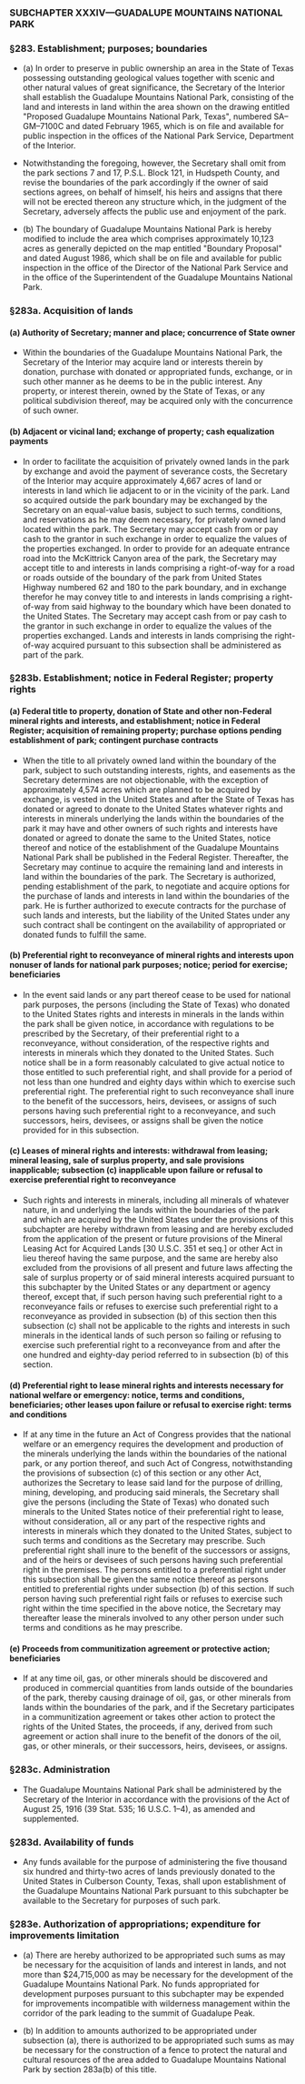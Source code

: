 ### SUBCHAPTER XXXIV—GUADALUPE MOUNTAINS NATIONAL PARK

### §283. Establishment; purposes; boundaries
* (a) In order to preserve in public ownership an area in the State of Texas possessing outstanding geological values together with scenic and other natural values of great significance, the Secretary of the Interior shall establish the Guadalupe Mountains National Park, consisting of the land and interests in land within the area shown on the drawing entitled "Proposed Guadalupe Mountains National Park, Texas", numbered SA–GM–7100C and dated February 1965, which is on file and available for public inspection in the offices of the National Park Service, Department of the Interior.

* Notwithstanding the foregoing, however, the Secretary shall omit from the park sections 7 and 17, P.S.L. Block 121, in Hudspeth County, and revise the boundaries of the park accordingly if the owner of said sections agrees, on behalf of himself, his heirs and assigns that there will not be erected thereon any structure which, in the judgment of the Secretary, adversely affects the public use and enjoyment of the park.

* (b) The boundary of Guadalupe Mountains National Park is hereby modified to include the area which comprises approximately 10,123 acres as generally depicted on the map entitled "Boundary Proposal" and dated August 1986, which shall be on file and available for public inspection in the office of the Director of the National Park Service and in the office of the Superintendent of the Guadalupe Mountains National Park.

### §283a. Acquisition of lands
#### (a) Authority of Secretary; manner and place; concurrence of State owner
* Within the boundaries of the Guadalupe Mountains National Park, the Secretary of the Interior may acquire land or interests therein by donation, purchase with donated or appropriated funds, exchange, or in such other manner as he deems to be in the public interest. Any property, or interest therein, owned by the State of Texas, or any political subdivision thereof, may be acquired only with the concurrence of such owner.

#### (b) Adjacent or vicinal land; exchange of property; cash equalization payments
* In order to facilitate the acquisition of privately owned lands in the park by exchange and avoid the payment of severance costs, the Secretary of the Interior may acquire approximately 4,667 acres of land or interests in land which lie adjacent to or in the vicinity of the park. Land so acquired outside the park boundary may be exchanged by the Secretary on an equal-value basis, subject to such terms, conditions, and reservations as he may deem necessary, for privately owned land located within the park. The Secretary may accept cash from or pay cash to the grantor in such exchange in order to equalize the values of the properties exchanged. In order to provide for an adequate entrance road into the McKittrick Canyon area of the park, the Secretary may accept title to and interests in lands comprising a right-of-way for a road or roads outside of the boundary of the park from United States Highway numbered 62 and 180 to the park boundary, and in exchange therefor he may convey title to and interests in lands comprising a right-of-way from said highway to the boundary which have been donated to the United States. The Secretary may accept cash from or pay cash to the grantor in such exchange in order to equalize the values of the properties exchanged. Lands and interests in lands comprising the right-of-way acquired pursuant to this subsection shall be administered as part of the park.

### §283b. Establishment; notice in Federal Register; property rights
#### (a) Federal title to property, donation of State and other non-Federal mineral rights and interests, and establishment; notice in Federal Register; acquisition of remaining property; purchase options pending establishment of park; contingent purchase contracts
* When the title to all privately owned land within the boundary of the park, subject to such outstanding interests, rights, and easements as the Secretary determines are not objectionable, with the exception of approximately 4,574 acres which are planned to be acquired by exchange, is vested in the United States and after the State of Texas has donated or agreed to donate to the United States whatever rights and interests in minerals underlying the lands within the boundaries of the park it may have and other owners of such rights and interests have donated or agreed to donate the same to the United States, notice thereof and notice of the establishment of the Guadalupe Mountains National Park shall be published in the Federal Register. Thereafter, the Secretary may continue to acquire the remaining land and interests in land within the boundaries of the park. The Secretary is authorized, pending establishment of the park, to negotiate and acquire options for the purchase of lands and interests in land within the boundaries of the park. He is further authorized to execute contracts for the purchase of such lands and interests, but the liability of the United States under any such contract shall be contingent on the availability of appropriated or donated funds to fulfill the same.

#### (b) Preferential right to reconveyance of mineral rights and interests upon nonuser of lands for national park purposes; notice; period for exercise; beneficiaries
* In the event said lands or any part thereof cease to be used for national park purposes, the persons (including the State of Texas) who donated to the United States rights and interests in minerals in the lands within the park shall be given notice, in accordance with regulations to be prescribed by the Secretary, of their preferential right to a reconveyance, without consideration, of the respective rights and interests in minerals which they donated to the United States. Such notice shall be in a form reasonably calculated to give actual notice to those entitled to such preferential right, and shall provide for a period of not less than one hundred and eighty days within which to exercise such preferential right. The preferential right to such reconveyance shall inure to the benefit of the successors, heirs, devisees, or assigns of such persons having such preferential right to a reconveyance, and such successors, heirs, devisees, or assigns shall be given the notice provided for in this subsection.

#### (c) Leases of mineral rights and interests: withdrawal from leasing; mineral leasing, sale of surplus property, and sale provisions inapplicable; subsection (c) inapplicable upon failure or refusal to exercise preferential right to reconveyance
* Such rights and interests in minerals, including all minerals of whatever nature, in and underlying the lands within the boundaries of the park and which are acquired by the United States under the provisions of this subchapter are hereby withdrawn from leasing and are hereby excluded from the application of the present or future provisions of the Mineral Leasing Act for Acquired Lands [30 U.S.C. 351 et seq.] or other Act in lieu thereof having the same purpose, and the same are hereby also excluded from the provisions of all present and future laws affecting the sale of surplus property or of said mineral interests acquired pursuant to this subchapter by the United States or any department or agency thereof, except that, if such person having such preferential right to a reconveyance fails or refuses to exercise such preferential right to a reconveyance as provided in subsection (b) of this section then this subsection (c) shall not be applicable to the rights and interests in such minerals in the identical lands of such person so failing or refusing to exercise such preferential right to a reconveyance from and after the one hundred and eighty-day period referred to in subsection (b) of this section.

#### (d) Preferential right to lease mineral rights and interests necessary for national welfare or emergency: notice, terms and conditions, beneficiaries; other leases upon failure or refusal to exercise right: terms and conditions
* If at any time in the future an Act of Congress provides that the national welfare or an emergency requires the development and production of the minerals underlying the lands within the boundaries of the national park, or any portion thereof, and such Act of Congress, notwithstanding the provisions of subsection (c) of this section or any other Act, authorizes the Secretary to lease said land for the purpose of drilling, mining, developing, and producing said minerals, the Secretary shall give the persons (including the State of Texas) who donated such minerals to the United States notice of their preferential right to lease, without consideration, all or any part of the respective rights and interests in minerals which they donated to the United States, subject to such terms and conditions as the Secretary may prescribe. Such preferential right shall inure to the benefit of the successors or assigns, and of the heirs or devisees of such persons having such preferential right in the premises. The persons entitled to a preferential right under this subsection shall be given the same notice thereof as persons entitled to preferential rights under subsection (b) of this section. If such person having such preferential right fails or refuses to exercise such right within the time specified in the above notice, the Secretary may thereafter lease the minerals involved to any other person under such terms and conditions as he may prescribe.

#### (e) Proceeds from communitization agreement or protective action; beneficiaries
* If at any time oil, gas, or other minerals should be discovered and produced in commercial quantities from lands outside of the boundaries of the park, thereby causing drainage of oil, gas, or other minerals from lands within the boundaries of the park, and if the Secretary participates in a communitization agreement or takes other action to protect the rights of the United States, the proceeds, if any, derived from such agreement or action shall inure to the benefit of the donors of the oil, gas, or other minerals, or their successors, heirs, devisees, or assigns.

### §283c. Administration
* The Guadalupe Mountains National Park shall be administered by the Secretary of the Interior in accordance with the provisions of the Act of August 25, 1916 (39 Stat. 535; 16 U.S.C. 1–4), as amended and supplemented.

### §283d. Availability of funds
* Any funds available for the purpose of administering the five thousand six hundred and thirty-two acres of lands previously donated to the United States in Culberson County, Texas, shall upon establishment of the Guadalupe Mountains National Park pursuant to this subchapter be available to the Secretary for purposes of such park.

### §283e. Authorization of appropriations; expenditure for improvements limitation
* (a) There are hereby authorized to be appropriated such sums as may be necessary for the acquisition of lands and interest in lands, and not more than $24,715,000 as may be necessary for the development of the Guadalupe Mountains National Park. No funds appropriated for development purposes pursuant to this subchapter may be expended for improvements incompatible with wilderness management within the corridor of the park leading to the summit of Guadalupe Peak.

* (b) In addition to amounts authorized to be appropriated under subsection (a), there is authorized to be appropriated such sums as may be necessary for the construction of a fence to protect the natural and cultural resources of the area added to Guadalupe Mountains National Park by section 283a(b) of this title.